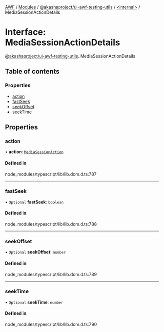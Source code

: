 [AWF](../README.md) / [Modules](../modules.md) / [@akashaproject/ui-awf-testing-utils](../modules/akashaproject_ui_awf_testing_utils.md) / [<internal\>](../modules/akashaproject_ui_awf_testing_utils._internal_.md) / MediaSessionActionDetails

# Interface: MediaSessionActionDetails

[@akashaproject/ui-awf-testing-utils](../modules/akashaproject_ui_awf_testing_utils.md).[<internal>](../modules/akashaproject_ui_awf_testing_utils._internal_.md).MediaSessionActionDetails

## Table of contents

### Properties

- [action](akashaproject_ui_awf_testing_utils._internal_.MediaSessionActionDetails.md#action)
- [fastSeek](akashaproject_ui_awf_testing_utils._internal_.MediaSessionActionDetails.md#fastseek)
- [seekOffset](akashaproject_ui_awf_testing_utils._internal_.MediaSessionActionDetails.md#seekoffset)
- [seekTime](akashaproject_ui_awf_testing_utils._internal_.MediaSessionActionDetails.md#seektime)

## Properties

### action

• **action**: [`MediaSessionAction`](../modules/akashaproject_ui_awf_testing_utils._internal_.md#mediasessionaction)

#### Defined in

node_modules/typescript/lib/lib.dom.d.ts:787

___

### fastSeek

• `Optional` **fastSeek**: `boolean`

#### Defined in

node_modules/typescript/lib/lib.dom.d.ts:788

___

### seekOffset

• `Optional` **seekOffset**: `number`

#### Defined in

node_modules/typescript/lib/lib.dom.d.ts:789

___

### seekTime

• `Optional` **seekTime**: `number`

#### Defined in

node_modules/typescript/lib/lib.dom.d.ts:790
